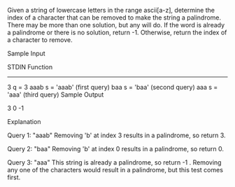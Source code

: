 Given a string of lowercase letters in the range ascii[a-z], determine the index of a character that can be removed to make the string a palindrome. There may be more than one solution, but any will do. If the word is already a palindrome or there is no solution, return -1. Otherwise, return the index of a character to remove.


Sample Input

STDIN   Function
-----   --------
3       q = 3
aaab    s = 'aaab' (first query)
baa     s = 'baa'  (second query)
aaa     s = 'aaa'  (third query)
Sample Output

3
0
-1


Explanation

Query 1: "aaab"
Removing 'b' at index 3 results in a palindrome, so return 3.

Query 2: "baa"
Removing 'b' at index 0 results in a palindrome, so return 0.

Query 3: "aaa"
This string is already a palindrome, so return -1 . Removing any one of the characters would result in a palindrome, but this test comes first.

